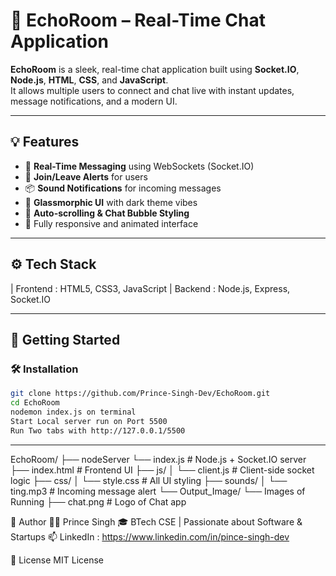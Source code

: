# 🚀 EchoRoom – Real-Time Chat Application

**EchoRoom** is a sleek, real-time chat application built using **Socket.IO**, **Node.js**, **HTML**, **CSS**, and **JavaScript**.  
It allows multiple users to connect and chat live with instant updates, message notifications, and a modern UI.

---

## 💡 Features

- 🧠 **Real-Time Messaging** using WebSockets (Socket.IO)
- 🔔 **Join/Leave Alerts** for users
- 📦 **Sound Notifications** for incoming messages
- 🎨 **Glassmorphic UI** with dark theme vibes
- 💬 **Auto-scrolling & Chat Bubble Styling**
- 🧊 Fully responsive and animated interface

---

## ⚙️ Tech Stack

| Frontend : HTML5, CSS3, JavaScript
| Backend : Node.js, Express, Socket.IO

---

## 🚀 Getting Started

### 🛠️ Installation

```bash
git clone https://github.com/Prince-Singh-Dev/EchoRoom.git
cd EchoRoom
nodemon index.js on terminal
Start Local server run on Port 5500
Run Two tabs with http://127.0.0.1/5500
```
---

EchoRoom/
├── nodeServer
    └── index.js           # Node.js + Socket.IO server
├── index.html         # Frontend UI
├── js/
│   └── client.js      # Client-side socket logic
├── css/
│   └── style.css      # All UI styling
├── sounds/
│   └── ting.mp3       # Incoming message alert
└── Output_Image/
    └── Images of Running 
├── chat.png           # Logo of Chat app

🙌 Author
👨‍💻 Prince Singh
🎓 BTech CSE | Passionate about Software & Startups
📫 LinkedIn : https://www.linkedin.com/in/pince-singh-dev

📜 License
MIT License



